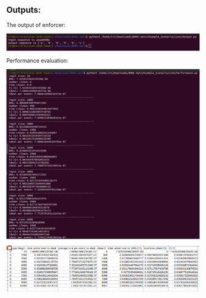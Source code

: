 ## Outputs:

The output of enforcer:
<p align="center">
  <img src="https://github.com/saumyashankarsinha/BMRE/blob/main/Images/lock_output.png">
</p> 

Performance evaluation:
<p align="center">
  <img src="https://github.com/saumyashankarsinha/BMRE/blob/main/Images/lock_performance.png">
</p> 
<p align="center">
  <img src="https://github.com/saumyashankarsinha/BMRE/blob/main/Images/lockPerformance_csv.png">
</p> 
